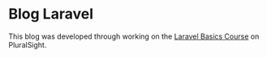 # Blog Laravel
This blog was developed through working on the [Laravel Basics Course](https://app.pluralsight.com/library/courses/laravel-php-framework-getting-started-the-basics) on PluralSight.